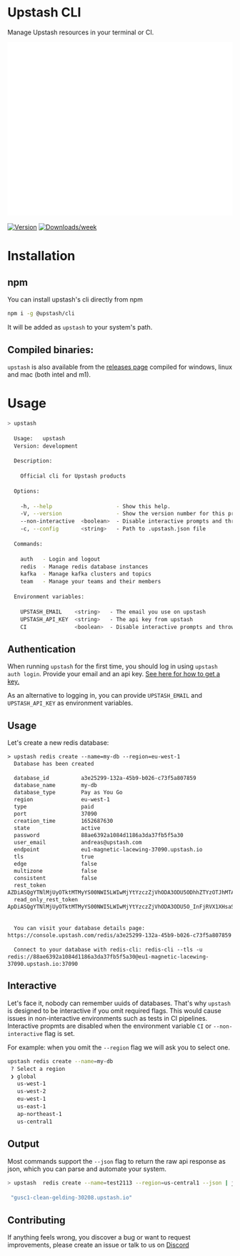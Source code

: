 # Upstash CLI

Manage Upstash resources in your terminal or CI.

![](./img/banner.svg)

[![Version](https://img.shields.io/npm/v/lstr.svg)](https://npmjs.org/package/@upstash/cli)
[![Downloads/week](https://img.shields.io/npm/dw/lstr.svg)](https://npmjs.org/package/@upstash/cli)

# Installation

## npm

You can install upstash's cli directly from npm

```bash
npm i -g @upstash/cli
```

It will be added as `upstash` to your system's path.

## Compiled binaries:

`upstash` is also available from the
[releases page](https://github.com/upstash/upstash-cli/releases/latest) compiled
for windows, linux and mac (both intel and m1).

# Usage

```bash
> upstash

  Usage:   upstash
  Version: development

  Description:

    Official cli for Upstash products

  Options:

    -h, --help                    - Show this help.
    -V, --version                 - Show the version number for this program.
    --non-interactive  <boolean>  - Disable interactive prompts and throws an error instead
    -c, --config       <string>   - Path to .upstash.json file

  Commands:

    auth   - Login and logout
    redis  - Manage redis database instances
    kafka  - Manage kafka clusters and topics
    team   - Manage your teams and their members

  Environment variables:

    UPSTASH_EMAIL    <string>   - The email you use on upstash
    UPSTASH_API_KEY  <string>   - The api key from upstash
    CI               <boolean>  - Disable interactive prompts and throws an error instead
```

## Authentication

When running `upstash` for the first time, you should log in using
`upstash auth login`. Provide your email and an api key.
[See here for how to get a key.](https://docs.upstash.com/redis/howto/developerapi#api-development)

As an alternative to logging in, you can provide `UPSTASH_EMAIL` and
`UPSTASH_API_KEY` as environment variables.

## Usage

Let's create a new redis database:

```
> upstash redis create --name=my-db --region=eu-west-1
  Database has been created

  database_id          a3e25299-132a-45b9-b026-c73f5a807859
  database_name        my-db
  database_type        Pay as You Go
  region               eu-west-1
  type                 paid
  port                 37090
  creation_time        1652687630
  state                active
  password             88ae6392a1084d1186a3da37fb5f5a30
  user_email           andreas@upstash.com
  endpoint             eu1-magnetic-lacewing-37090.upstash.io
  tls                  true
  edge                 false
  multizone            false
  consistent           false
  rest_token           AZDiASQgYTNlMjUyOTktMTMyYS00NWI5LWIwMjYtYzczZjVhODA3ODU5ODhhZTYzOTJhMTA4NGQxMTg2YTNkYTM3ZmI1ZjVhMzA=
  read_only_rest_token ApDiASQgYTNlMjUyOTktMTMyYS00NWI5LWIwMjYtYzczZjVhODA3ODU5O_InFjRVX1XHsaSjq1wSerFCugZ8t8O1aTfbF6Jhq1I=


  You can visit your database details page: https://console.upstash.com/redis/a3e25299-132a-45b9-b026-c73f5a807859

  Connect to your database with redis-cli: redis-cli --tls -u redis://88ae6392a1084d1186a3da37fb5f5a30@eu1-magnetic-lacewing-37090.upstash.io:37090
```

## Interactive

Let's face it, nobody can remember uuids of databases. That's why `upstash` is
designed to be interactive if you omit required flags. This would cause issues
in non-interactive environments such as tests in CI pipelines. Interactive
propmts are disabled when the environment variable `CI` or `--non-interactive`
flag is set.

For example: when you omit the `--region` flag we will ask you to select one.

```bash
upstash redis create --name=my-db
 ? Select a region
 ❯ global
   us-west-1
   us-west-2
   eu-west-1
   us-east-1
   ap-northeast-1
   us-central1
```

## Output

Most commands support the `--json` flag to return the raw api response as json,
which you can parse and automate your system.

```bash
> upstash  redis create --name=test2113 --region=us-central1 --json | jq '.endpoint'

 "gusc1-clean-gelding-30208.upstash.io"
```

## Contributing

If anything feels wrong, you discover a bug or want to request improvements,
please create an issue or talk to us on
[Discord](https://discord.com/invite/w9SenAtbme)
